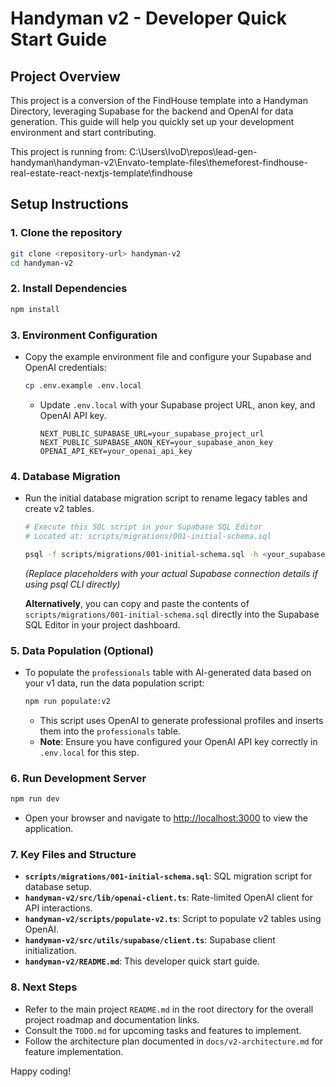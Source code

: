 # Handyman v2 - Developer Quick Start Guide

## Project Overview

This project is a conversion of the FindHouse template into a Handyman Directory, leveraging Supabase for the backend and OpenAI for data generation. This guide will help you quickly set up your development environment and start contributing.

This project is running from: C:\Users\IvoD\repos\lead-gen-handyman\handyman-v2\Envato-template-files\themeforest-findhouse-real-estate-react-nextjs-template\findhouse

## Setup Instructions

### 1. Clone the repository

```bash
git clone <repository-url> handyman-v2
cd handyman-v2
```

### 2. Install Dependencies

```bash
npm install
```

### 3. Environment Configuration

- Copy the example environment file and configure your Supabase and OpenAI credentials:

  ```bash
  cp .env.example .env.local
  ```

  - Update `.env.local` with your Supabase project URL, anon key, and OpenAI API key.

    ```env
    NEXT_PUBLIC_SUPABASE_URL=your_supabase_project_url
    NEXT_PUBLIC_SUPABASE_ANON_KEY=your_supabase_anon_key
    OPENAI_API_KEY=your_openai_api_key
    ```

### 4. Database Migration

- Run the initial database migration script to rename legacy tables and create v2 tables.

  ```bash
  # Execute this SQL script in your Supabase SQL Editor
  # Located at: scripts/migrations/001-initial-schema.sql

  psql -f scripts/migrations/001-initial-schema.sql -h <your_supabase_host> -p 5432 -U postgres -d postgres
  ```
  *(Replace placeholders with your actual Supabase connection details if using psql CLI directly)*

  **Alternatively**, you can copy and paste the contents of `scripts/migrations/001-initial-schema.sql` directly into the Supabase SQL Editor in your project dashboard.

### 5. Data Population (Optional)

- To populate the `professionals` table with AI-generated data based on your v1 data, run the data population script:

  ```bash
  npm run populate:v2
  ```

  - This script uses OpenAI to generate professional profiles and inserts them into the `professionals` table.
  - **Note**: Ensure you have configured your OpenAI API key correctly in `.env.local` for this step.

### 6. Run Development Server

```bash
npm run dev
```

- Open your browser and navigate to [http://localhost:3000](http://localhost:3000) to view the application.

### 7. Key Files and Structure

- **`scripts/migrations/001-initial-schema.sql`**: SQL migration script for database setup.
- **`handyman-v2/src/lib/openai-client.ts`**:  Rate-limited OpenAI client for API interactions.
- **`handyman-v2/scripts/populate-v2.ts`**: Script to populate v2 tables using OpenAI.
- **`handyman-v2/src/utils/supabase/client.ts`**: Supabase client initialization.
- **`handyman-v2/README.md`**: This developer quick start guide.

### 8. Next Steps

- Refer to the main project `README.md` in the root directory for the overall project roadmap and documentation links.
- Consult the `TODO.md` for upcoming tasks and features to implement.
- Follow the architecture plan documented in `docs/v2-architecture.md` for feature implementation.

Happy coding!
